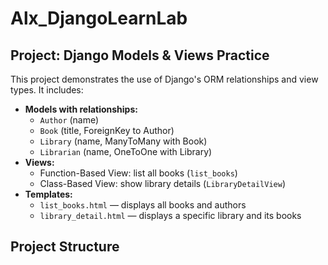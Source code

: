 # Alx_DjangoLearnLab

## Project: Django Models & Views Practice

This project demonstrates the use of Django's ORM relationships and view types. It includes:

- **Models with relationships:**
  - `Author` (name)
  - `Book` (title, ForeignKey to Author)
  - `Library` (name, ManyToMany with Book)
  - `Librarian` (name, OneToOne with Library)
- **Views:**
  - Function-Based View: list all books (`list_books`)
  - Class-Based View: show library details (`LibraryDetailView`)
- **Templates:**
  - `list_books.html` — displays all books and authors
  - `library_detail.html` — displays a specific library and its books

## Project Structure

